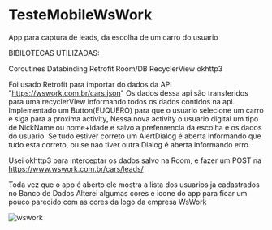 # TesteMobileWsWork

App para captura de leads, da escolha de um carro do usuario

BIBILOTECAS UTILIZADAS:

Coroutines 
Databinding
Retrofit
Room/DB
RecyclerView
okhttp3

Foi usado Retrofit para importar do dados da API "https://wswork.com.br/cars.json"
Os dados dessa api são transferidos para uma recyclerView informando todos os dados contidos na api.
Implementado um Button(EUQUERO) para que o usuario selecione um carro e siga para a proxima activity,
Nessa nova activity o usuario digital um tipo de NickName ou nome+idade e salvo a prefenrencia da escolha e os dados do usuario.
Se tudo estiver correto um AlertDialog é aberta informando que tudo esta correto, ou se nao tiver outra Dialog é aberta informando erro.

Usei okhttp3 para interceptar os dados salvo na Room, e fazer um POST na https://www.wswork.com.br/cars/leads/

Toda vez que o app é aberto ele mostra a lista dos usuarios ja cadastrados no Banco de Dados
Alterei algumas cores e icone do app para ficar um pouco parecido com as cores da logo da empresa WsWork

![wswork](https://user-images.githubusercontent.com/67665152/168609647-04ffd089-2bd2-4a99-b0cb-034315033969.gif)
